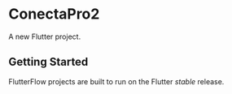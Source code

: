 # ConectaPro2

A new Flutter project.

## Getting Started

FlutterFlow projects are built to run on the Flutter _stable_ release.

